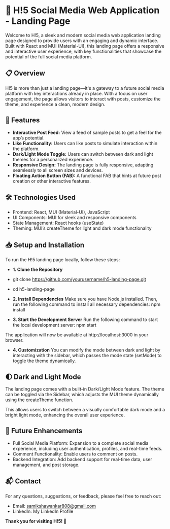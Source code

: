 # 🎉 H!5 Social Media Web Application - Landing Page
Welcome to H!5, a sleek and modern social media web application landing page designed to provide users with an engaging and dynamic interface. Built with React and MUI (Material-UI), this landing page offers a responsive and interactive user experience, with key functionalities that showcase the potential of the full social media platform.

## 📋 Overview
H!5 is more than just a landing page—it's a gateway to a future social media platform with key interactions already in place. With a focus on user engagement, the page allows visitors to interact with posts, customize the theme, and experience a clean, modern design.

## 🚀 Features
- **Interactive Post Feed:** View a feed of sample posts to get a feel for the app’s potential.
- **Like Functionality:** Users can like posts to simulate interaction within the platform.
- **Dark/Light Mode Toggle:** Users can switch between dark and light themes for a personalized experience.
- **Responsive Design:** The landing page is fully responsive, adapting seamlessly to all screen sizes and devices.
- **Floating Action Button (FAB):** A functional FAB that hints at future post creation or other interactive features.

## 🛠️ Technologies Used
- Frontend: React, MUI (Material-UI), JavaScript
- UI Components: MUI for sleek and responsive components
- State Management: React hooks (useState)
- Theming: MUI’s createTheme for light and dark mode functionality

## 📥 Setup and Installation
To run the H!5 landing page locally, follow these steps:

- **1. Clone the Repository**
- git clone https://github.com/yourusername/h5-landing-page.git
- cd h5-landing-page
  
- **2. Install Dependencies**
Make sure you have Node.js installed. Then, run the following command to install all necessary dependencies:
npm install

- **3. Start the Development Server**
Run the following command to start the local development server:
npm start

The application will now be available at http://localhost:3000 in your browser.

- **4. Customization**
You can modify the mode between dark and light by interacting with the sidebar, which passes the mode state (setMode) to toggle the theme dynamically.

## 🌓 Dark and Light Mode
The landing page comes with a built-in Dark/Light Mode feature. The theme can be toggled via the Sidebar, which adjusts the MUI theme dynamically using the createTheme function.

This allows users to switch between a visually comfortable dark mode and a bright light mode, enhancing the overall user experience.

## 🔮 Future Enhancements
- Full Social Media Platform: Expansion to a complete social media experience, including user authentication, profiles, and real-time feeds.
- Comment Functionality: Enable users to comment on posts.
- Backend Integration: Add backend support for real-time data, user management, and post storage.

## 📬 Contact
For any questions, suggestions, or feedback, please feel free to reach out:
- Email: samikshawankar808@gmail.com
- LinkedIn: My LinkedIn Profile

**Thank you for visiting H!5! 🎉**
